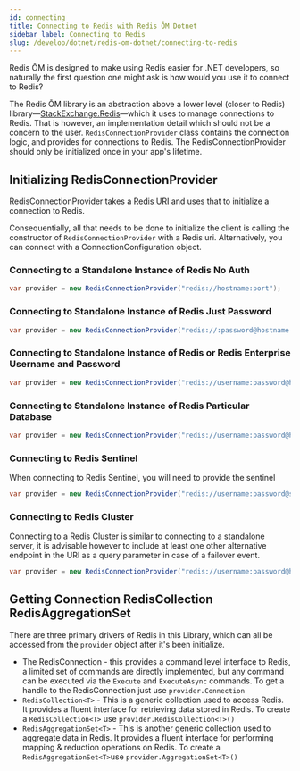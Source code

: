 ```yaml
---
id: connecting
title: Connecting to Redis with Redis ŌM Dotnet
sidebar_label: Connecting to Redis
slug: /develop/dotnet/redis-om-dotnet/connecting-to-redis
---
```


Redis ŌM is designed to make using Redis easier for .NET developers, so naturally the first question one might ask is how would you use it to connect to Redis?

The Redis ŌM library is an abstraction above a lower level (closer to Redis) library—[StackExchange.Redis](https://github.com/StackExchange/StackExchange.Redis)—which it uses to manage connections to Redis. That is however, an implementation detail which should not be a concern to the user. `RedisConnectionProvider` class contains the connection logic, and provides for connections to Redis. The RedisConnectionProvider should only be initialized once in your app's lifetime.

## Initializing RedisConnectionProvider

RedisConnectionProvider takes a [Redis URI](https://github.com/redis-developer/Redis-Developer-URI-Spec/blob/main/spec.md) and uses that to initialize a connection to Redis.

Consequentially, all that needs to be done to initialize the client is calling the constructor of `RedisConnectionProvider` with a Redis uri. Alternatively, you can connect with a ConnectionConfiguration object.

### Connecting to a Standalone Instance of Redis No Auth

```csharp
var provider = new RedisConnectionProvider("redis://hostname:port");
```

### Connecting to Standalone Instance of Redis Just Password

```csharp
var provider = new RedisConnectionProvider("redis://:password@hostname:port");
```

### Connecting to Standalone Instance of Redis or Redis Enterprise Username and Password

```csharp
var provider = new RedisConnectionProvider("redis://username:password@hostname:port");
```

### Connecting to Standalone Instance of Redis Particular Database

```csharp
var provider = new RedisConnectionProvider("redis://username:password@hostname:port/4");
```

### Connecting to Redis Sentinel

When connecting to Redis Sentinel, you will need to provide the sentinel 

```csharp
var provider = new RedisConnectionProvider("redis://username:password@sentinel-hostname:port?endpoint=another-sentinel-host:port&endpoint=yet-another-sentinel-hot:port&sentinel_primary_name=redisprimary");
```

### Connecting to Redis Cluster

Connecting to a Redis Cluster is similar to connecting to a standalone server, it is advisable however to include at least one other alternative endpoint in the URI as a query parameter in case of a failover event.

```csharp
var provider = new RedisConnectionProvider("redis://username:password@hostname:port?endpoint=another-primary-host:port");
```

## Getting Connection RedisCollection RedisAggregationSet

There are three primary drivers of Redis in this Library, which can all be accessed from the `provider` object after it's been initialize.

* The RedisConnection - this provides a command level interface to Redis, a limited set of commands are directly implemented, but any command can be executed via the `Execute` and `ExecuteAsync` commands. To get a handle to the RedisConnection just use `provider.Connection`
* `RedisCollection<T>` - This is a generic collection used to access Redis. It provides a fluent interface for retrieving data stored in Redis. To create a `RedisCollection<T>` use `provider.RedisCollection<T>()`
* `RedisAggregationSet<T>` - This is another generic collection used to aggregate data in Redis. It provides a fluent interface for performing mapping & reduction operations on Redis. To create a `RedisAggregationSet<T>`use `provider.AggregationSet<T>()`


